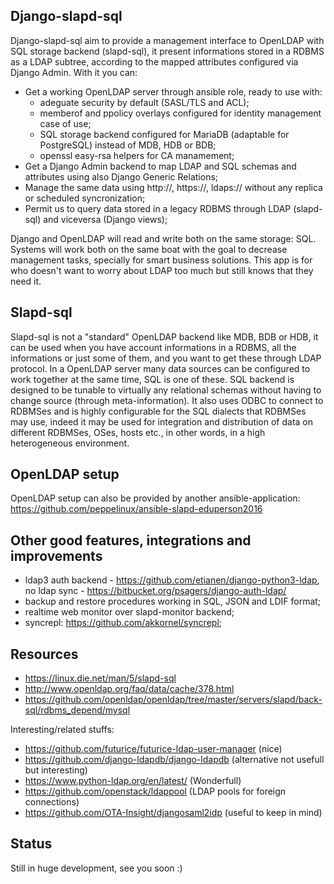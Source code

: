 Django-slapd-sql
----------------
Django-slapd-sql aim to provide a management interface to OpenLDAP with SQL storage backend (slapd-sql), it present informations stored in a RDBMS as a LDAP subtree, according to the mapped attributes configured via Django Admin. With it you can:

- Get a working OpenLDAP server through ansible role, ready to use with:
    - adeguate security by default (SASL/TLS and ACL);
    - memberof and ppolicy overlays configured for identity management case of use;
    - SQL storage backend configured for MariaDB (adaptable for PostgreSQL) instead of MDB, HDB or BDB;
    - openssl easy-rsa helpers for CA manamement;
- Get a Django Admin backend to map LDAP and SQL schemas and attributes using also Django Generic Relations;
- Manage the same data using http://, https://, ldaps:// without any replica or scheduled syncronization;
- Permit us to query data stored in a legacy RDBMS through LDAP (slapd-sql) and viceversa (Django views);

Django and OpenLDAP will read and write both on the same storage: SQL. Systems will work both on the same boat with the goal to decrease management tasks, specially for smart business solutions. This app is for who doesn't want to worry about LDAP too much but still knows that they need it.


Slapd-sql
---------
Slapd-sql is not a "standard" OpenLDAP backend like MDB, BDB or HDB, it can be used when you have account informations in a RDBMS, all the informations or just some of them, and you want to get these through LDAP protocol. In a OpenLDAP server many data sources can be configured to work together at the same time, SQL is one of these. SQL backend is designed to be tunable to virtually any relational schemas without having to change source (through meta-information). It also uses ODBC to connect to RDBMSes and is highly configurable for the SQL dialects that RDBMSes may use, indeed it may be used for integration and distribution of data on different RDBMSes, OSes, hosts etc., in other words, in a high heterogeneous environment.

OpenLDAP setup 
--------------
OpenLDAP setup can also be provided by another ansible-application:
https://github.com/peppelinux/ansible-slapd-eduperson2016


Other good features, integrations and improvements
--------------------------------------------------
- ldap3 auth backend
      - https://github.com/etianen/django-python3-ldap, no ldap sync
      - https://bitbucket.org/psagers/django-auth-ldap/ 
- backup and restore procedures working in SQL, JSON and LDIF format;
- realtime web monitor over slapd-monitor backend;
- syncrepl: https://github.com/akkornel/syncrepl;


Resources
---------
- https://linux.die.net/man/5/slapd-sql
- http://www.openldap.org/faq/data/cache/378.html
- https://github.com/openldap/openldap/tree/master/servers/slapd/back-sql/rdbms_depend/mysql

Interesting/related stuffs:
- https://github.com/futurice/futurice-ldap-user-manager (nice)
- https://github.com/django-ldapdb/django-ldapdb (alternative not usefull but interesting)
- https://www.python-ldap.org/en/latest/ (Wonderfull)
- https://github.com/openstack/ldappool (LDAP pools for foreign connections)
- https://github.com/OTA-Insight/djangosaml2idp (useful to keep in mind)

Status
------
Still in huge development, see you soon :)
